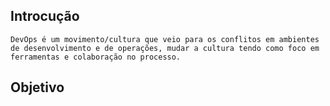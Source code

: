 ## Introcução
````
DevOps é um movimento/cultura que veio para os conflitos em ambientes de desenvolvimento e de operações, mudar a cultura tendo como foco em ferramentas e colaboração no processo.

````

## Objetivo


